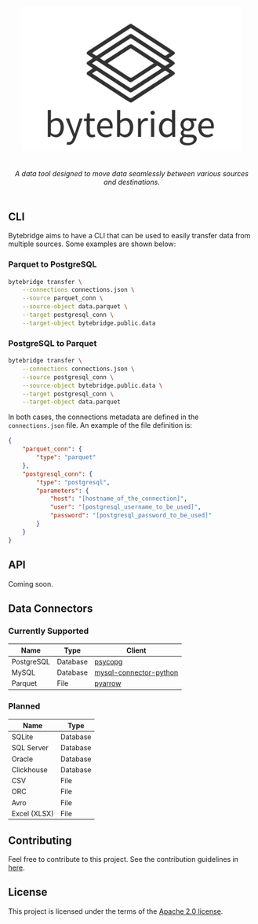


<p align="center" style="padding: 20px">
  <img src="static/branding/logo.svg" style="width:450px" alt="bytebridge">
</p>

<p align="center" style="padding-bottom: 20px">
    <em>A data tool designed to move data seamlessly between various sources and destinations.</em>
</p>

## CLI

Bytebridge aims to have a CLI that can be used to easily transfer data from multiple sources. Some examples are shown below:

### Parquet to PostgreSQL

```bash
bytebridge transfer \
    --connections connections.json \
    --source parquet_conn \
    --source-object data.parquet \
    --target postgresql_conn \
    --target-object bytebridge.public.data
```
### PostgreSQL to Parquet

```bash
bytebridge transfer \
    --connections connections.json \
    --source postgresql_conn \
    --source-object bytebridge.public.data \
    --target postgresql_conn \
    --target-object data.parquet
```

In both cases, the connections metadata are defined in the `connections.json` file. An example of the file definition is:

```json
{
    "parquet_conn": {
        "type": "parquet"
    },
    "postgresql_conn": {
        "type": "postgresql",
        "parameters": {
            "host": "[hostname_of_the_connection]",
            "user": "[postgresql_username_to_be_used]",
            "password": "[postgresql_password_to_be_used]"
        }
    }
}
```


## API

Coming soon.

## Data Connectors

### Currently Supported

| Name             | Type          | Client                                                                         |
|----------------- | --------------|--------------------------------------------------------------------------------|
| PostgreSQL       | Database      | [psycopg](https://pypi.org/project/psycopg/)                                   |
| MySQL            | Database      | [mysql-connector-python](https://pypi.org/project/mysql-connector-python/)     |
| Parquet          | File          | [pyarrow](https://pypi.org/project/pyarrow/)                                   |



### Planned

| Name             | Type          |
|----------------- | --------------|
| SQLite           | Database      |
| SQL Server       | Database      |
| Oracle           | Database      |
| Clickhouse       | Database      |
| CSV              | File          |
| ORC              | File          |
| Avro             | File          |
| Excel (XLSX)     | File          |



## Contributing

Feel free to contribute to this project. See the contribution guidelines in [here](CONTRIBUTING.md).

## License

This project is licensed under the terms of the [Apache 2.0 license](LICENSE).